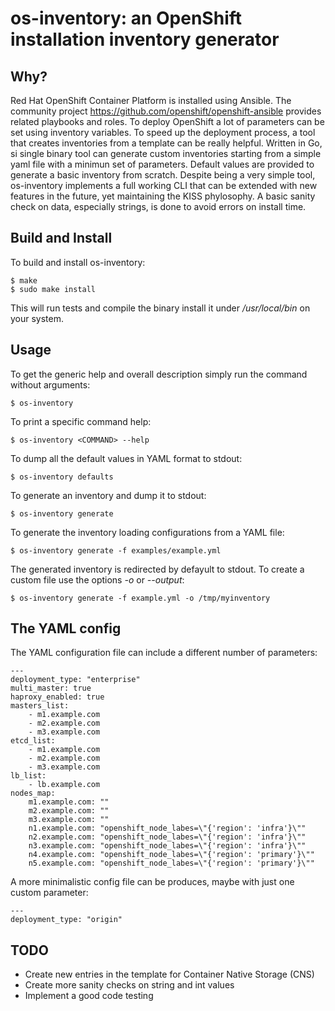 # os-inventory: an OpenShift installation inventory generator

## Why?

Red Hat OpenShift Container Platform is installed using Ansible. The community project
https://github.com/openshift/openshift-ansible provides related playbooks and roles.
To deploy OpenShift a lot of parameters can be set using inventory variables.
To speed up the deployment process, a tool that creates inventories from a template can
be really helpful. Written in Go, si single binary tool can generate custom inventories
starting from a simple yaml file with a minimun set of parameters.
Default values are provided to generate a basic inventory from scratch.
Despite being a very simple tool, os-inventory implements a full working CLI that can be
extended with new features in the future, yet maintaining the KISS phylosophy.
A basic sanity check on data, especially strings, is done to avoid errors on install time.

## Build and Install

To build and install os-inventory:

```
$ make
$ sudo make install
```

This will run tests and compile the binary install it under */usr/local/bin* on your system.

## Usage

To get the generic help and overall description simply run the command without arguments:

```
$ os-inventory
```

To print a specific command help:

```
$ os-inventory <COMMAND> --help
```

To dump all the default values in YAML format to stdout:

```
$ os-inventory defaults
```

To generate an inventory and dump it to stdout:

```
$ os-inventory generate
```

To generate the inventory loading configurations from a YAML file:

```
$ os-inventory generate -f examples/example.yml
```

The generated inventory is redirected by defayult to stdout. To create a custom file
use the options *-o* or *--output*:

```
$ os-inventory generate -f example.yml -o /tmp/myinventory
```

## The YAML config

The YAML configuration file can include a different number of parameters:

```
---
deployment_type: "enterprise"
multi_master: true
haproxy_enabled: true
masters_list:
    - m1.example.com
    - m2.example.com
    - m3.example.com
etcd_list:
    - m1.example.com
    - m2.example.com
    - m3.example.com
lb_list:
    - lb.example.com
nodes_map:
    m1.example.com: ""
    m2.example.com: ""
    m3.example.com: ""
    n1.example.com: "openshift_node_labes=\"{'region': 'infra'}\""
    n2.example.com: "openshift_node_labes=\"{'region': 'infra'}\""
    n3.example.com: "openshift_node_labes=\"{'region': 'infra'}\""
    n4.example.com: "openshift_node_labes=\"{'region': 'primary'}\""
    n5.example.com: "openshift_node_labes=\"{'region': 'primary'}\""
```

A more minimalistic config file can be produces, maybe with just one custom parameter:

```
---
deployment_type: "origin"
```

## TODO

- Create new entries in the template for Container Native Storage (CNS)
- Create more sanity checks on string and int values
- Implement a good code testing


